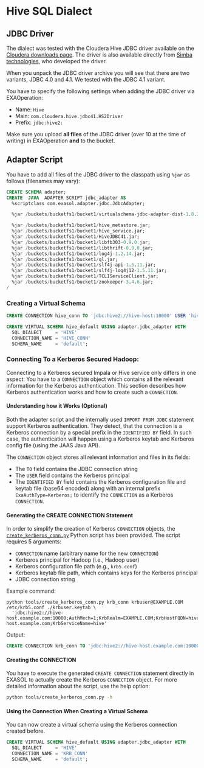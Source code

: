 # Hive SQL Dialect

## JDBC Driver

The dialect was tested with the Cloudera Hive JDBC driver available on the [Cloudera downloads page](http://www.cloudera.com/downloads). The driver is also available directly from [Simba technologies](http://www.simba.com/), who developed the driver.

When you unpack the JDBC driver archive you will see that there are two variants, JDBC 4.0 and 4.1. We tested with the JDBC 4.1 variant.

You have to specify the following settings when adding the JDBC driver via EXAOperation:

* Name: `Hive`
* Main: `com.cloudera.hive.jdbc41.HS2Driver`
* Prefix: `jdbc:hive2:`

Make sure you upload **all files** of the JDBC driver (over 10 at the time of writing) in EXAOperation **and** to the bucket.

## Adapter Script

You have to add all files of the JDBC driver to the classpath using `%jar` as follows (filenames may vary):

```sql
CREATE SCHEMA adapter;
CREATE  JAVA  ADAPTER SCRIPT jdbc_adapter AS
  %scriptclass com.exasol.adapter.jdbc.JdbcAdapter;

  %jar /buckets/bucketfs1/bucket1/virtualschema-jdbc-adapter-dist-1.8.2.jar;

  %jar /buckets/bucketfs1/bucket1/hive_metastore.jar;
  %jar /buckets/bucketfs1/bucket1/hive_service.jar;
  %jar /buckets/bucketfs1/bucket1/HiveJDBC41.jar;
  %jar /buckets/bucketfs1/bucket1/libfb303-0.9.0.jar;
  %jar /buckets/bucketfs1/bucket1/libthrift-0.9.0.jar;
  %jar /buckets/bucketfs1/bucket1/log4j-1.2.14.jar;
  %jar /buckets/bucketfs1/bucket1/ql.jar;
  %jar /buckets/bucketfs1/bucket1/slf4j-api-1.5.11.jar;
  %jar /buckets/bucketfs1/bucket1/slf4j-log4j12-1.5.11.jar;
  %jar /buckets/bucketfs1/bucket1/TCLIServiceClient.jar;
  %jar /buckets/bucketfs1/bucket1/zookeeper-3.4.6.jar;
/
```

### Creating a Virtual Schema

```sql
CREATE CONNECTION hive_conn TO 'jdbc:hive2://hive-host:10000' USER 'hive-usr' IDENTIFIED BY 'hive-pwd';

CREATE VIRTUAL SCHEMA hive_default USING adapter.jdbc_adapter WITH
  SQL_DIALECT     = 'HIVE'
  CONNECTION_NAME = 'HIVE_CONN'
  SCHEMA_NAME     = 'default';
```

### Connecting To a Kerberos Secured Hadoop:

Connecting to a Kerberos secured Impala or Hive service only differs in one aspect: You have to a `CONNECTION` object which contains all the relevant information for the Kerberos authentication. This section describes how Kerberos authentication works and how to create such a `CONNECTION`.

#### Understanding how it Works (Optional)

Both the adapter script and the internally used `IMPORT FROM JDBC` statement support Kerberos authentication. They detect, that the connection is a Kerberos connection by a special prefix in the `IDENTIFIED BY` field. In such case, the authentication will happen using a Kerberos keytab and Kerberos config file (using the JAAS Java API).

The `CONNECTION` object stores all relevant information and files in its fields:

* The `TO` field contains the JDBC connection string
* The `USER` field contains the Kerberos principal
* The `IDENTIFIED BY` field contains the Kerberos configuration file and keytab file (base64 encoded) along with an internal prefix `ExaAuthType=Kerberos;` to identify the `CONNECTION` as a Kerberos `CONNECTION`.

#### Generating the CREATE CONNECTION Statement

In order to simplify the creation of Kerberos `CONNECTION` objects, the [`create_kerberos_conn.py`](https://github.com/EXASOL/hadoop-etl-udfs/blob/master/tools/create_kerberos_conn.py) Python script has been provided. The script requires 5 arguments:

* `CONNECTION` name (arbitrary name for the new `CONNECTION`)
* Kerberos principal for Hadoop (i.e., Hadoop user)
* Kerberos configuration file path (e.g., `krb5.conf`)
* Kerberos keytab file path, which contains keys for the Kerberos principal
* JDBC connection string

Example command:

```
python tools/create_kerberos_conn.py krb_conn krbuser@EXAMPLE.COM /etc/krb5.conf ./krbuser.keytab \
  'jdbc:hive2://hive-host.example.com:10000;AuthMech=1;KrbRealm=EXAMPLE.COM;KrbHostFQDN=hive-host.example.com;KrbServiceName=hive'
```

Output:

```sql
CREATE CONNECTION krb_conn TO 'jdbc:hive2://hive-host.example.com:10000;AuthMech=1;KrbRealm=EXAMPLE.COM;KrbHostFQDN=hive-host.example.com;KrbServiceName=hive' USER 'krbuser@EXAMPLE.COM' IDENTIFIED BY 'ExaAuthType=Kerberos;enp6Cg==;YWFhCg=='
```

#### Creating the CONNECTION
You have to execute the generated `CREATE CONNECTION` statement directly in EXASOL to actually create the Kerberos `CONNECTION` object. For more detailed information about the script, use the help option:

```sh
python tools/create_kerberos_conn.py -h
```

#### Using the Connection When Creating a Virtual Schema

You can now create a virtual schema using the Kerberos connection created before.

```sql
CREATE VIRTUAL SCHEMA hive_default USING adapter.jdbc_adapter WITH
  SQL_DIALECT     = 'HIVE'
  CONNECTION_NAME = 'KRB_CONN'
  SCHEMA_NAME     = 'default';
```